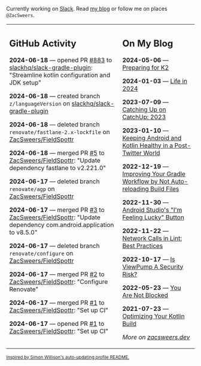 Currently working on [Slack](https://slack.com/). Read [my blog](https://zacsweers.dev/) or follow me on places `@ZacSweers`.

<table><tr><td valign="top" width="60%">

## GitHub Activity
<!-- githubActivity starts -->
**2024-06-18** — opened PR [#883](https://github.com/slackhq/slack-gradle-plugin/pull/883) to [slackhq/slack-gradle-plugin](https://github.com/slackhq/slack-gradle-plugin): "Streamline kotlin configuration and JDK setup"

**2024-06-18** — created branch `z/languageVersion` on [slackhq/slack-gradle-plugin](https://github.com/slackhq/slack-gradle-plugin)

**2024-06-18** — deleted branch `renovate/fastlane-2.x-lockfile` on [ZacSweers/FieldSpottr](https://github.com/ZacSweers/FieldSpottr)

**2024-06-18** — merged PR [#5](https://github.com/ZacSweers/FieldSpottr/pull/5) to [ZacSweers/FieldSpottr](https://github.com/ZacSweers/FieldSpottr): "Update dependency fastlane to v2.221.0"

**2024-06-17** — deleted branch `renovate/agp` on [ZacSweers/FieldSpottr](https://github.com/ZacSweers/FieldSpottr)

**2024-06-17** — merged PR [#3](https://github.com/ZacSweers/FieldSpottr/pull/3) to [ZacSweers/FieldSpottr](https://github.com/ZacSweers/FieldSpottr): "Update dependency com.android.application to v8.5.0"

**2024-06-17** — deleted branch `renovate/configure` on [ZacSweers/FieldSpottr](https://github.com/ZacSweers/FieldSpottr)

**2024-06-17** — merged PR [#2](https://github.com/ZacSweers/FieldSpottr/pull/2) to [ZacSweers/FieldSpottr](https://github.com/ZacSweers/FieldSpottr): "Configure Renovate"

**2024-06-17** — merged PR [#1](https://github.com/ZacSweers/FieldSpottr/pull/1) to [ZacSweers/FieldSpottr](https://github.com/ZacSweers/FieldSpottr): "Set up CI"

**2024-06-17** — opened PR [#1](https://github.com/ZacSweers/FieldSpottr/pull/1) to [ZacSweers/FieldSpottr](https://github.com/ZacSweers/FieldSpottr): "Set up CI"
<!-- githubActivity ends -->
</td><td valign="top" width="40%">

## On My Blog
<!-- blog starts -->
**2024-05-06** — [Preparing for K2](https://www.zacsweers.dev/preparing-for-k2/)

**2024-01-03** — [Life in 2024](https://www.zacsweers.dev/life-in-2024/)

**2023-07-09** — [Catching Up on CatchUp: 2023](https://www.zacsweers.dev/catching-up-on-catchup-2023/)

**2023-01-10** — [Keeping Android and Kotlin Healthy in a Post-Twitter World](https://www.zacsweers.dev/keeping-android-healthy/)

**2022-12-19** — [Improving Your Gradle Workflow by Not Auto-reloading Build Files](https://www.zacsweers.dev/improving-your-workflow-by-not-auto-reloading-build-files/)

**2022-11-30** — [Android Studio's "I'm Feeling Lucky" Button](https://www.zacsweers.dev/android-studios-im-feeling-lucky-button/)

**2022-11-22** — [Network Calls in Lint: Best Practices](https://www.zacsweers.dev/network-calls-in-lint-best-practices/)

**2022-10-17** — [Is ViewPump A Security Risk?](https://www.zacsweers.dev/is-viewpump-a-security-risk/)

**2022-05-23** — [You Are Not Blocked](https://www.zacsweers.dev/you-are-not-blocked/)

**2021-07-23** — [Optimizing Your Kotlin Build](https://www.zacsweers.dev/optimizing-your-kotlin-build/)
<!-- blog ends -->
_More on [zacsweers.dev](https://zacsweers.dev/)_
</td></tr></table>

<sub><a href="https://simonwillison.net/2020/Jul/10/self-updating-profile-readme/">Inspired by Simon Willison's auto-updating profile README.</a></sub>